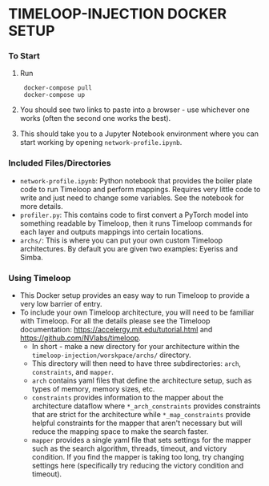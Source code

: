 # TIMELOOP-INJECTION DOCKER SETUP

### To Start

1. Run

        docker-compose pull
        docker-compose up

2. You should see two links to paste into a browser - use whichever one works (often the second one works the best).
3. This should take you to a Jupyter Notebook environment where you can start working by opening `network-profile.ipynb`.

### Included Files/Directories
* `network-profile.ipynb`: Python notebook that provides the boiler plate code to run Timeloop and perform mappings. Requires very little code to write and just need to change some variables. See the notebook for more details.
* `profiler.py`: This contains code to first convert a PyTorch model into something readable by Timeloop, then it runs Timeloop commands for each layer and outputs mappings into certain locations.
* `archs/`: This is where you can put your own custom Timeloop architectures. By default you are given two examples: Eyeriss and Simba. 

### Using Timeloop
* This Docker setup provides an easy way to run Timeloop to provide a very low barrier of entry. 
* To include your own Timeloop architecture, you will need to be familiar with Timeloop. For all the details please see the Timeloop documentation: https://accelergy.mit.edu/tutorial.html and https://github.com/NVlabs/timeloop.
    - In short - make a new directory for your architecture within the `timeloop-injection/worskpace/archs/` directory.
    - This directory will then need to have three subdirectories: `arch`, `constraints`, and `mapper`.
    - `arch` contains yaml files that define the architecture setup, such as types of memory, memory sizes, etc.
    - `constraints` provides information to the mapper about the architecture dataflow where `*_arch_constraints` provides constraints that are strict for the architecture while `*_map_constraints` provide helpful constraints for the mapper that aren't necessary but will reduce the mapping space to make the search faster.
    - `mapper` provides a single yaml file that sets settings for the mapper such as the search algorithm, threads, timeout, and victory condition. If you find the mapper is taking too long, try changing settings here (specifically try reducing the victory condition and timeout).